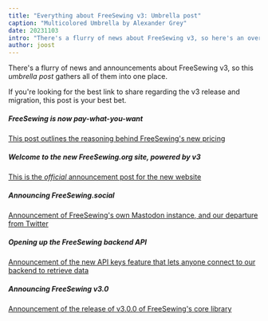 ```yaml
---
title: "Everything about FreeSewing v3: Umbrella post"
caption: "Multicolored Umbrella by Alexander Grey"
date: 20231103
intro: "There's a flurry of news about FreeSewing v3, so here's an overview"
author: joost
---
```


There's a flurry of news and announcements about FreeSewing v3, so this _umbrella post_ gathers all of them into one place. 

If you're looking for the best link to share regarding the v3 release and migration, this post is your best bet.

##### FreeSewing is now pay-what-you-want

[This post outlines the reasoning behind FreeSewing's new pricing](/blog/freesewing-is-now-pay-what-you-want)

##### Welcome to the new FreeSewing.org site, powered by v3

[This is the _official_ announcement post for the new website](/blog/welcome-to-freesewining-3)

##### Announcing FreeSewing.social

[Announcement of FreeSewing's own Mastodon instance, and our departure from Twitter](/blog/announcing-freesewing-social)

##### Opening up the FreeSewing backend API

[Announcement of the new API keys feature that lets anyone connect to our backend to retrieve data](/blog/open-backend-api)

##### Announcing FreeSewing v3.0

[Announcement of the release of v3.0.0 of FreeSewing's core library](/blog/announcing-freesewing-v30)



